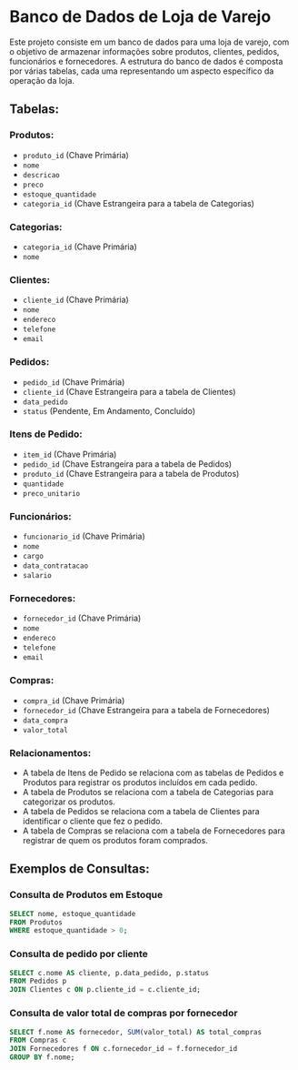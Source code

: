 # Banco de Dados de Loja de Varejo

Este projeto consiste em um banco de dados para uma loja de varejo, com o objetivo de armazenar informações sobre produtos, clientes, pedidos, funcionários e fornecedores. A estrutura do banco de dados é composta por várias tabelas, cada uma representando um aspecto específico da operação da loja.

## Tabelas:

### Produtos:
- `produto_id` (Chave Primária)
- `nome`
- `descricao`
- `preco`
- `estoque_quantidade`
- `categoria_id` (Chave Estrangeira para a tabela de Categorias)

### Categorias:
- `categoria_id` (Chave Primária)
- `nome`

### Clientes:
- `cliente_id` (Chave Primária)
- `nome`
- `endereco`
- `telefone`
- `email`

### Pedidos:
- `pedido_id` (Chave Primária)
- `cliente_id` (Chave Estrangeira para a tabela de Clientes)
- `data_pedido`
- `status` (Pendente, Em Andamento, Concluído)

### Itens de Pedido:
- `item_id` (Chave Primária)
- `pedido_id` (Chave Estrangeira para a tabela de Pedidos)
- `produto_id` (Chave Estrangeira para a tabela de Produtos)
- `quantidade`
- `preco_unitario`

### Funcionários:
- `funcionario_id` (Chave Primária)
- `nome`
- `cargo`
- `data_contratacao`
- `salario`

### Fornecedores:
- `fornecedor_id` (Chave Primária)
- `nome`
- `endereco`
- `telefone`
- `email`

### Compras:
- `compra_id` (Chave Primária)
- `fornecedor_id` (Chave Estrangeira para a tabela de Fornecedores)
- `data_compra`
- `valor_total`

### Relacionamentos:
- A tabela de Itens de Pedido se relaciona com as tabelas de Pedidos e Produtos para registrar os produtos incluídos em cada pedido.
- A tabela de Produtos se relaciona com a tabela de Categorias para categorizar os produtos.
- A tabela de Pedidos se relaciona com a tabela de Clientes para identificar o cliente que fez o pedido.
- A tabela de Compras se relaciona com a tabela de Fornecedores para registrar de quem os produtos foram comprados.

## Exemplos de Consultas:

### Consulta de Produtos em Estoque
```sql
SELECT nome, estoque_quantidade
FROM Produtos
WHERE estoque_quantidade > 0;
```
### Consulta de pedido por cliente
```sql
SELECT c.nome AS cliente, p.data_pedido, p.status
FROM Pedidos p
JOIN Clientes c ON p.cliente_id = c.cliente_id; 
```
### Consulta de valor total de compras por fornecedor 
```sql
SELECT f.nome AS fornecedor, SUM(valor_total) AS total_compras
FROM Compras c
JOIN Fornecedores f ON c.fornecedor_id = f.fornecedor_id
GROUP BY f.nome;




